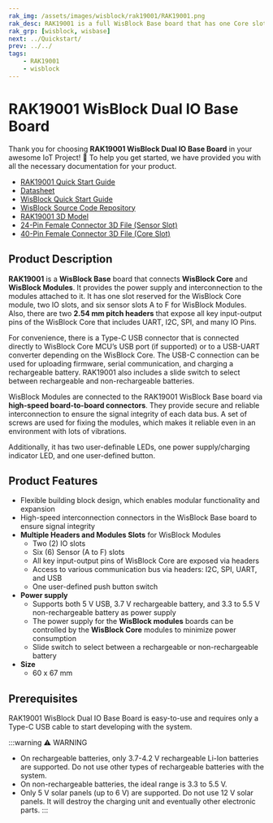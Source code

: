 ```yaml
---
rak_img: /assets/images/wisblock/rak19001/RAK19001.png
rak_desc: RAK19001 is a full WisBlock Base board that has one Core slot, two IO slots, and six sensor slots for WisBlock modules. It also provides the power supply for attached WisBlock modules.
rak_grp: [wisblock, wisbase]
next: ../Quickstart/
prev: ../../
tags:
    - RAK19001
    - wisblock
---
```



# RAK19001 WisBlock Dual IO Base Board

Thank you for choosing **RAK19001 WisBlock Dual IO Base Board** in your awesome IoT Project! 🎉 To help you get started, we have provided you with all the necessary documentation for your product.

* [RAK19001 Quick Start Guide](../Quickstart/)
* [Datasheet](../Datasheet/)
* <a href="../../Quickstart/" target="_blank">WisBlock Quick Start Guide</a>
* [WisBlock Source Code Repository](https://github.com/RAKWireless/WisBlock/)
* [RAK19001 3D Model](https://downloads.rakwireless.com/3D_File/WisBlock/3D_RAK19001.stp)
* [24-Pin Female Connector 3D File (Sensor Slot)](https://downloads.rakwireless.com/3D_File/Accessory/WisConnector/F24S1003K6M.stp)
* [40-Pin Female Connector 3D File (Core Slot)](https://downloads.rakwireless.com/3D_File/Accessory/WisConnector/F40S1003K6M.stp)


## Product Description


**RAK19001** is a **WisBlock Base** board that connects **WisBlock Core** and **WisBlock Modules**. It provides the power supply and interconnection to the modules attached to it. It has one slot reserved for the WisBlock Core module, two IO slots, and six sensor slots A to F for WisBlock Modules. Also, there are two **2.54&nbsp;mm pitch headers** that expose all key input-output pins of the WisBlock Core that includes UART, I2C, SPI, and many IO Pins.

For convenience, there is a Type-C USB connector that is connected directly to WisBlock Core MCU’s USB port (if supported) or to a USB-UART converter depending on the WisBlock Core. The USB-C connection can be used for uploading firmware, serial communication, and charging a rechargeable battery. RAK19001 also includes a slide switch to select between rechargeable and non-rechargeable batteries.

WisBlock Modules are connected to the RAK19001 WisBlock Base board via **high-speed board-to-board connectors**. They provide secure and reliable interconnection to ensure the signal integrity of each data bus. A set of screws are used for fixing the modules, which makes it reliable even in an environment with lots of vibrations.

Additionally, it has two user-definable LEDs, one power supply/charging indicator LED, and one user-defined button.

## Product Features

* Flexible building block design, which enables modular functionality and expansion
* High-speed interconnection connectors in the WisBlock Base board to ensure signal integrity
* **Multiple Headers and Modules Slots** for WisBlock Modules
    * Two (2) IO slots
    * Six (6) Sensor (A to F) slots
    * All key input-output pins of WisBlock Core are exposed via headers
    * Access to various communication bus via headers: I2C, SPI, UART, and USB
    * One user-defined push button switch
* **Power supply**
    * Supports both 5&nbsp;V USB, 3.7&nbsp;V rechargeable battery, and 3.3 to 5.5&nbsp;V non-rechargeable battery as power supply
    * The power supply for the **WisBlock modules** boards can be controlled by the **WisBlock Core** modules to minimize power consumption
    * Slide switch to select between a rechargeable or non-rechargeable battery
* **Size**
    * 60 x 67&nbsp;mm


## Prerequisites

RAK19001 WisBlock Dual IO Base Board is easy-to-use and requires only a Type-C USB cable to start developing with the system.

:::warning ⚠️ WARNING
- On rechargeable batteries, only 3.7-4.2&nbsp;V rechargeable Li-Ion batteries are supported. Do not use other types of rechargeable batteries with the system.
- On non-rechargeable batteries, the ideal range is 3.3 to 5.5&nbsp;V.
- Only 5&nbsp;V solar panels (up to 6&nbsp;V) are supported. Do not use 12&nbsp;V solar panels. It will destroy the charging unit and eventually other electronic parts.
:::
